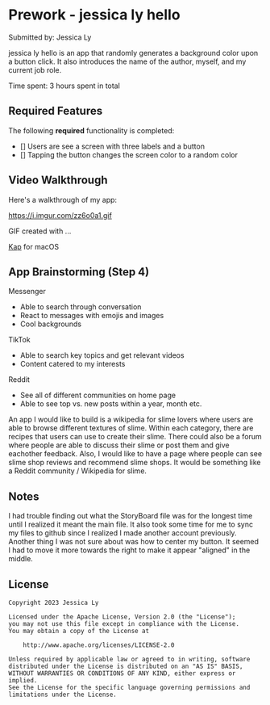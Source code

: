 
# Prework - jessica ly hello

Submitted by: Jessica Ly

jessica ly hello is an app that randomly generates a background color upon a button click. It also introduces the name of the author, myself, and my current job role.

Time spent: 3 hours spent in total

## Required Features

The following **required** functionality is completed:

- [] Users are see a screen with three labels and a button
- [] Tapping the button changes the screen color to a random color
 
## Video Walkthrough

Here's a walkthrough of my app:

https://i.imgur.com/zz6o0a1.gif

GIF created with ...  

[Kap](https://getkap.co/) for macOS


## App Brainstorming (Step 4)
Messenger
- Able to search through conversation
- React to messages with emojis and images
- Cool backgrounds

TikTok
- Able to search key topics and get relevant videos
- Content catered to my interests

Reddit
- See all of different communities on home page
- Able to see top vs. new posts within a year, month etc.

An app I would like to build is a wikipedia for slime lovers where users are able 
to browse different textures of slime. Within each category, there are recipes
that users can use to create their slime. There could also be a forum where
people are able to discuss their slime or post them and give eachother feedback.
Also, I would like to have a page where people can see slime shop reviews and 
recommend slime shops. It would be something like a Reddit community / Wikipedia for slime.

## Notes

I had trouble finding out what the StoryBoard file was for the longest time until I realized it meant the main file. It also took some time for me to sync my files to github since I realized I made another account previously. Another thing I was not sure about was how to center my button. It seemed I had to move it more towards the right to make it appear "aligned" in the middle.  

## License

    Copyright 2023 Jessica Ly

    Licensed under the Apache License, Version 2.0 (the "License");
    you may not use this file except in compliance with the License.
    You may obtain a copy of the License at

        http://www.apache.org/licenses/LICENSE-2.0

    Unless required by applicable law or agreed to in writing, software
    distributed under the License is distributed on an "AS IS" BASIS,
    WITHOUT WARRANTIES OR CONDITIONS OF ANY KIND, either express or implied.
    See the License for the specific language governing permissions and
    limitations under the License.
